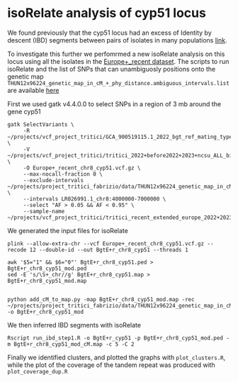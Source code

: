 # isoRelate analysis of cyp51 locus
We found previously that the cyp51 locus had an excess of Identity by descent (IBD) segments between pairs of isolates in many populations [link](https://github.com/fmenardo/Bgt_popgen_Europe_2024/blob/main/isoRelate/isoRelate.md).

To investigate this further we perfomrmed a new isoRelate analysis on this locus using all the isolates in the [Europe+_recent dataset](https://github.com/fmenardo/Bgt_popgen_Europe_2024/blob/main/Datasets/Datasets.md).
The scripts to run isoRelate and  the list of SNPs that can unambiguosly positions onto the genetic map `THUN12x96224_genetic_map_in_cM_+_phy_distance.ambiguous_intervals.list` are available [here](https://github.com/fmenardo/Bgt_popgen_Europe_2024/blob/main/isoRelate/isoRelate.md)

First we used gatk v4.4.0.0 to select SNPs in a region of 3 mb around the gene cyp51

```
gatk SelectVariants \
     -R ~/projects/vcf_project_tritici/GCA_900519115.1_2022_bgt_ref_mating_type.fa \
     -V ~/projects/vcf_project_tritici/tritici_2022+before2022+2023+ncsu_ALL_biallelic_snps.vcf.gz \
     -O Europe+_recent_chr8_cyp51.vcf.gz \
     --max-nocall-fraction 0 \
     --exclude-intervals ~/projects/project_tritici_fabrizio/data/THUN12x96224_genetic_map_in_cM_+_phy_distance.ambiguous_intervals.list \
     --intervals LR026991.1_chr8:4000000-7000000 \
     --select "AF > 0.05 && AF < 0.95" \
     --sample-name ~/projects/vcf_project_tritici/tritici_recent_extended_europe_2022+2023+ncsu.args
```
We generated the input files for isoRelate

```
plink --allow-extra-chr --vcf Europe+_recent_chr8_cyp51.vcf.gz --recode 12 --double-id --out BgtE+r_chr8_cyp51 --threads 1

awk '$5="1" && $6="0"' BgtE+r_chr8_cyp51.ped >  BgtE+r_chr8_cyp51_mod.ped
sed -E 's/\S+_chr//g' BgtE+r_chr8_cyp51.map > BgtE+r_chr8_cyp51_mod.map


python add_cM_to_map.py -map BgtE+r_chr8_cyp51_mod.map -rec ~/projects/project_tritici_fabrizio/data/THUN12x96224_genetic_map_in_cM_+_phy_distance -o BgtE+r_chr8_cyp51_mod
```
We then inferred IBD segments with isoRelate

```
Rscript run_ibd_step1.R -o BgtE+r_cyp51 -p BgtE+r_chr8_cyp51_mod.ped -m BgtE+r_chr8_cyp51_mod_cM.map -c 5 -C 2
```
Finally we identified clusters, and plotted the graphs with `plot_clusters.R`, while the plot of the coverage of the tandem repeat was produced with `plot_coverage_dup.R`
